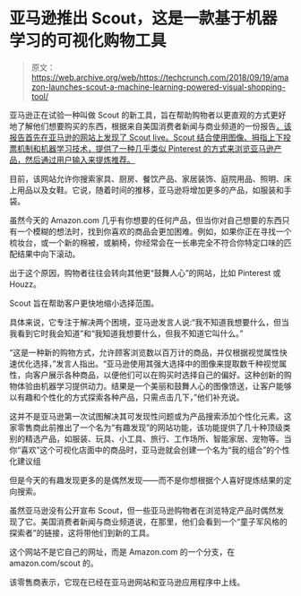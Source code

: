 # 亚马逊推出 Scout，这是一款基于机器学习的可视化购物工具 

> 原文：<https://web.archive.org/web/https://techcrunch.com/2018/09/19/amazon-launches-scout-a-machine-learning-powered-visual-shopping-tool/>

亚马逊正在试验一种叫做 Scout 的新工具，旨在帮助购物者以更直观的方式更好地了解他们想要购买的东西，根据来自美国消费者新闻与商业频道的一份报告[，该报告首先在亚马逊的网站上发现了 Scout live。Scout 结合使用图像、拇指上下投票机制和机器学习技术，提供了一种几乎类似 Pinterest 的方式来浏览亚马逊产品，然后通过用户输入来提炼推荐。](https://web.archive.org/web/20221209161910/https://www.cnbc.com/2018/09/19/amazon-scout-recommends-products-based-on-your-likes.html)

目前，该网站允许你搜索家具、厨房、餐饮产品、家居装饰、庭院用品、照明、床上用品以及女鞋。它说，随着时间的推移，亚马逊将增加更多的产品，如服装和手袋。

虽然今天的 Amazon.com 几乎有你想要的任何产品，但当你对自己想要的东西只有一个模糊的想法时，找到你喜欢的商品会更加困难。例如，如果你正在寻找一个梳妆台，或一个新的棉被，或躺椅，你经常会在一长串完全不符合你特定口味的匹配结果中向下滚动。

出于这个原因，购物者往往会转向其他更“鼓舞人心”的网站，比如 Pinterest 或 Houzz。

Scout 旨在帮助客户更快地缩小选择范围。

具体来说，它专注于解决两个困境，亚马逊发言人说:“我不知道我想要什么，但当我看到它时我会知道”和“我知道我想要什么，但我不知道它叫什么。”

“这是一种新的购物方式，允许顾客浏览数以百万计的商品，并仅根据视觉属性快速优化选择，”发言人指出。“亚马逊使用其强大选择中的图像来提取数千种视觉属性，向客户展示各种商品，以便他们可以在购买时选择自己的偏好。这种创新的购物体验由机器学习提供动力。结果是一个美丽和鼓舞人心的图像馈送，让客户能够以有趣和个性化的方式探索各种产品，只需点击几下，”他们补充说。

这并不是亚马逊第一次试图解决其可发现性问题或为产品搜索添加个性化元素。这家零售商此前推出了一个名为“有趣发现”的网站功能，该功能提供了几十种顶级类别的精选产品，如服装、玩具、小工具、旅行、工作场所、智能家居、宠物等。当你“喜欢”这个可视化店面中的商品时，亚马逊就会创建一个名为“我的组合”的个性化建议组

但是今天的有趣发现更多的是偶然发现——而不是你想根据个人喜好提炼结果的定向搜索。

虽然亚马逊没有公开宣布 Scout，但一些亚马逊购物者在浏览特定产品时偶然发现了它。美国消费者新闻与商业频道说，在那里，他们会看到一个“童子军风格的探索者”的链接，这将带他们到新的工具。

这个网站不是它自己的网址，而是 Amazon.com 的一个分支，在 amazon.com/scout 的。

该零售商表示，它现在已经在亚马逊网站和亚马逊应用程序中上线。
